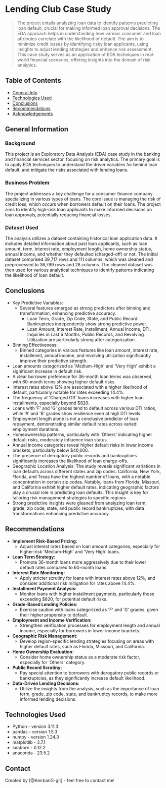 # Lending Club Case Study
> The project entails analyzing loan data to identify patterns predicting loan default, crucial for making informed loan approval decisions. The EDA approach helps in understanding how various consumer and loan attributes correlate with the likelihood of default. The aim is to minimize credit losses by identifying risky loan applicants, using insights to adjust lending strategies and enhance risk assessment. This case study serves as an application of EDA techniques in real-world financial scenarios, offering insights into the domain of risk analytics.


## Table of Contents
* [General Info](#general-information)
* [Technologies Used](#technologies-used)
* [Conclusions](#conclusions)
* [Recommendations](#recommendations)
* [Acknowledgements](#acknowledgements)

<!-- You can include any other section that is pertinent to your problem -->

## General Information
### Background
This project is an Exploratory Data Analysis (EDA) case study in the banking and financial services sector, focusing on risk analytics. The primary goal is to apply EDA techniques to understand the driver variables for behind loan default, and mitigate the risks associated with lending loans.

### Business Problem
The project addresses a key challenge for a consumer finance company specializing in various types of loans. The core issue is managing the risk of credit loss, which occurs when borrowers default on their loans. The project aims to identify high-risk loan applicants to make informed decisions on loan approvals, potentially reducing financial losses.

### Dataset Used
The analysis utilizes a dataset containing historical loan application data. It includes detailed information about past loan applicants, such as loan amount, term, interest rate, employment length, home ownership status, annual income, and whether they defaulted (charged-off) or not. The initial dataset comprised 39,717 rows and 111 columns, which was cleaned and preprocessed to 36,789 rows and 28 columns. The cleaned dataset was then used for various analytical techniques to identify patterns indicating the likelihood of loan default.


<!-- You don't have to answer all the questions - just the ones relevant to your project. -->

## Conclusions
- Key Predictive Variables: 
    - Several features emerged as strong predictors after binning and transformation, enhancing predictive accuracy.
        - Loan Term, Grade, Zip Code, State, and Public Record Bankruptcies independently show strong predictive power.
        - Loan Amount, Interest Rate, Installment, Annual Income, DTI, Inquiries in Last 6 Months, Public Records, and Revolving Utilization are particularly strong after categorization.
- Binning Effectiveness:
    - Binned categories in various features like loan amount, interest rate, installment, annual income, and revolving utilization significantly improve their predictive strength.
- Loan amounts categorized as 'Medium-High' and 'Very High' exhibit a significant increase in default risk.
- A clear borrower preference for 36-month loan terms was observed, with 60-month terms showing higher default risks.
- Interest rates above 12% are associated with a higher likelihood of default, particularly notable for rates exceeding 14.4%.
- The frequency of 'Charged Off' loans increases with higher loan installments, especially beyond $820.
- Loans with 'F' and 'G' grades tend to default across various DTI ratios, while 'A' and 'B' grades show resilience even at high DTI levels.
- Employment length alone is not a conclusive predictor of loan repayment, demonstrating similar default rates across varied employment durations.
- Homeownership patterns, particularly with 'Others' indicating higher default risks, moderately influence loan status.
- Annual income categories reveal higher default risks in lower income brackets, particularly below $40,000.
- The presence of derogatory public records and bankruptcies significantly increases the likelihood of loan charge-offs.
- Geographic Location Analysis: The study reveals significant variations in loan defaults across different states and zip codes. California, New York, Florida, and Texas have the highest number of loans, with a notable concentration in certain zip codes. Notably, loans from Florida, Missouri, and California exhibit higher default rates, indicating geographic factors play a crucial role in predicting loan defaults. This insight is key for tailoring risk management strategies to specific regions.
- Strong predictive insights were gleaned from analyzing loan term, grade, zip code, state, and public record bankruptcies, with data transformations enhancing predictive accuracy.

## Recommendations
- **Implement Risk-Based Pricing:** 
    - Adjust interest rates based on loan amount categories, especially for higher-risk 'Medium-High' and 'Very High' loans.
- **Loan Term Strategy:**
    - Promote 36-month loans more aggressively due to their lower default rates compared to 60-month loans.
- **Interest Rate Monitoring:** 
    - Apply stricter scrutiny for loans with interest rates above 12%, and consider additional risk mitigation for rates above 14.4%.
- **Installment Payment Analysis:** 
    - Monitor loans with higher installment payments, particularly those exceeding $820, for potential default risks.
- **Grade-Based Lending Policies:** 
    - Exercise caution with loans categorized as 'F' and 'G' grades, given their higher propensity to default.
- **Employment and Income Verification:** 
    - Strengthen verification processes for employment length and annual income, especially for borrowers in lower income brackets.
- **Geographic Risk Management:**
    - Develop region-specific lending strategies focusing on areas with higher default rates, such as Florida, Missouri, and California.
- **Home Ownership Evaluation:** 
    - Consider home ownership status as a moderate risk factor, especially for 'Others' category.
- **Public Record Scrutiny:** 
    - Pay special attention to borrowers with derogatory public records or bankruptcies, as they significantly increase default likelihood.
- **Data-Driven Lending Decisions:** 
    - Utilize the insights from the analysis, such as the importance of loan term, grade, zip code, state, and bankruptcy records, to make more informed lending decisions.

<!-- You don't have to answer all the questions - just the ones relevant to your project. -->


## Technologies Used
- Python - version 3.11.3
- pandas - version 1.5.3
- numpy - version 1.24.3
- matplotlib - 3.7.1
- seaborn - 0.12.2
- anaconda - 23.5.2

<!-- As the libraries versions keep on changing, it is recommended to mention the version of library used in this project -->

## Contact
Created by [@AnirbanG-git] - feel free to contact me!


<!-- Optional -->
<!-- ## License -->
<!-- This project is open source and available under the [... License](). -->

<!-- You don't have to include all sections - just the one's relevant to your project -->